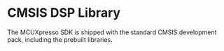 # CMSIS DSP Library

The MCUXpresso SDK is shipped with the standard CMSIS development pack, including the prebuilt libraries.
